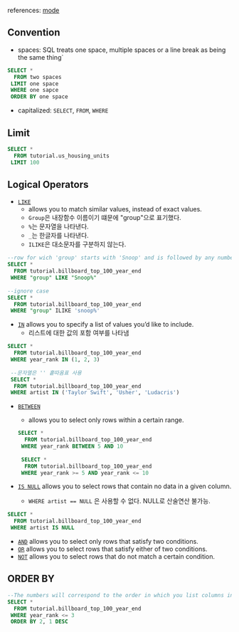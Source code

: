 references: [mode](https://mode.com/resources/sql-tutorial/sql-between/)

## Convention

* spaces: SQL treats one space, multiple spaces or a line break as being the same thing`

```sql
SELECT *
  FROM two spaces
 LIMIT one space
 WHERE one sapce
 ORDER BY one space
```



* capitalized: `SELECT`, `FROM`, `WHERE` 

## Limit

```sql
SELECT *
  FROM tutorial.us_housing_units
 LIMIT 100
```

## Logical Operators

- [`LIKE`](https://mode.com/resources/sql-tutorial/sql-like/) 
  - allows you to match similar values, instead of exact values.
  - `Group`은 내장함수 이름이기 떄문에 "group"으로 표기했다.
  -  `%`는 문자열을 나타낸다.
  - `_`는 한글자를 나타낸다.
  - `ILIKE`은 대소문자를 구분하지 않는다.

```sql
--row for wich 'group' starts with 'Snoop' and is followed by any number and selection of charcaters
SELECT *
  FROM tutorial.billboard_top_100_year_end
 WHERE "group" LIKE "Snoop%"
 
--ignore case
SELECT *
  FROM tutorial.billboard_top_100_year_end
 WHERE "group" ILIKE 'snoop%'
```

* [`IN`](https://mode.com/resources/sql-tutorial/sql-in-operator/) allows you to specify a list of values you’d like to include.
  * 리스트에 대한 값의 포함 여부를 나타냄

```sql
SELECT *
  FROM tutorial.billboard_top_100_year_end
 WHERE year_rank IN (1, 2, 3)
 
 --문자열은 '' 홑따옴표 사용
 SELECT *
  FROM tutorial.billboard_top_100_year_end
 WHERE artist IN ('Taylor Swift', 'Usher', 'Ludacris')
```



- [`BETWEEN`](https://mode.com/resources/sql-tutorial/sql-between/) 

  - allows you to select only rows within a certain range.

  ```sql
  SELECT *
    FROM tutorial.billboard_top_100_year_end
   WHERE year_rank BETWEEN 5 AND 10
   
   SELECT *
    FROM tutorial.billboard_top_100_year_end
   WHERE year_rank >= 5 AND year_rank <= 10
  ```

- [`IS NULL`](https://mode.com/resources/sql-tutorial/sql-is-null/) allows you to select rows that contain no data in a given column.

  - `WHERE artist == NULL` 은 사용할 수 없다. NULL로 산술연산 불가능.

```sql
SELECT *
  FROM tutorial.billboard_top_100_year_end
 WHERE artist IS NULL
```

- [`AND`](https://mode.com/resources/sql-tutorial/sql-and-operator/) allows you to select only rows that satisfy two conditions.
- [`OR`](https://mode.com/resources/sql-tutorial/sql-or-operator/) allows you to select rows that satisfy either of two conditions.
- [`NOT`](https://mode.com/resources/sql-tutorial/sql-not-operator/) allows you to select rows that do not match a certain condition.

## ORDER BY

```sql
--The numbers will correspond to the order in which you list columns in the SELECT clause. 
SELECT *
  FROM tutorial.billboard_top_100_year_end
 WHERE year_rank <= 3
 ORDER BY 2, 1 DESC
```

